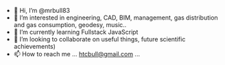 - 👋 Hi, I’m @mrbull83
- 👀 I’m interested in engineering, CAD, BIM, management, gas distribution and gas consumption, geodesy, music..
- 🌱 I’m currently learning Fullstack JavaScript
- 💞️ I’m looking to collaborate on useful things, future scientific achievements)
- 📫 How to reach me ... htcbull@gmail.com ...

<!---
mrbull83/mrbull83 is a ✨ special ✨ repository because its `README.md` (this file) appears on your GitHub profile.
You can click the Preview link to take a look at your changes.
--->
